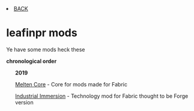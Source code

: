 <p><li><a href="/index"> BACK</a></li></p>
<h1>leafinpr mods</h1>
<p>Ye have some mods heck these</p>
<p><b>chronological order</b></p>
<ul>
<b>2019</b>
  <p><a href="https://lunarous-team.github.io/Melten-Core/docs/">Melten Core</a> - Core for mods made for Fabric<p>
<p><a href="https://vooki.github.io/Industrial_Immersion/docs/">Industrial Immersion</a> - Technology mod for Fabric thought to be Forge version</p>
